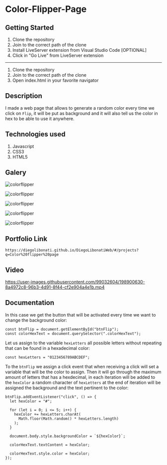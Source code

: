 # Color-Flipper-Page

## Getting Started

1. Clone the repository
2. Join to the correct path of the clone
3. Install LiveServer extension from Visual Studio Code [OPTIONAL]
4. Click in "Go Live" from LiveServer extension

---

1. Clone the repository
2. Join to the correct path of the clone
3. Open index.html in your favorite navigator

## Description

I made a web page that allows to generate a random color every time we click on `Flip`, it will be put as background and it will also tell us the color in hex to be able to use it anywhere.

## Technologies used

1. Javascript
2. CSS3
3. HTML5

## Galery

![colorflipper](https://raw.githubusercontent.com/DiegoLibonati/DiegoLibonatiWeb/main/data/projects/Javascript/Imagenes/Colorflipper-0.jpg)

![colorflipper](https://raw.githubusercontent.com/DiegoLibonati/DiegoLibonatiWeb/main/data/projects/Javascript/Imagenes/Colorflipper-1.jpg)

![colorflipper](https://raw.githubusercontent.com/DiegoLibonati/DiegoLibonatiWeb/main/data/projects/Javascript/Imagenes/Colorflipper-2.jpg)

![colorflipper](https://raw.githubusercontent.com/DiegoLibonati/DiegoLibonatiWeb/main/data/projects/Javascript/Imagenes/Colorflipper-3.jpg)

![colorflipper](https://raw.githubusercontent.com/DiegoLibonati/DiegoLibonatiWeb/main/data/projects/Javascript/Imagenes/Colorflipper-4.jpg)

## Portfolio Link

`https://diegolibonati.github.io/DiegoLibonatiWeb/#/projects?q=Color%20flipper%20page`

## Video

https://user-images.githubusercontent.com/99032604/198900630-8a4972c8-96b3-4d91-8f44-cf2e904a4e1b.mp4

## Documentation

In this case we get the button that will be activated every time we want to change the background color:

```
const btnFlip = document.getElementById("btnFlip");
const colorHexText = document.querySelector(".colorHexText");
```

Let us assign to the variable `hexLetters` all possible letters without repeating that can be found in a hexadecimal color:

```
const hexLetters = "0123456789ABCDEF";
```

To the `btnFlip` we assign a click event that when receiving a click will set a variable that will be the color to assign. Then it will go through the maximum amount of letters that has a hexdecimal, in each iteration will be added to the `hexColor` a random character of `hexLetters` at the end of iteration will be assigned the background and the text pertinent to the color:

```
btnFlip.addEventListener("click", () => {
  let hexColor = "#";

  for (let i = 0; i <= 5; i++) {
    hexColor += hexLetters.charAt(
      Math.floor(Math.random() * hexLetters.length)
    );
  }

  document.body.style.backgroundColor = `${hexColor}`;

  colorHexText.textContent = hexColor;

  colorHexText.style.color = hexColor;
});
```
